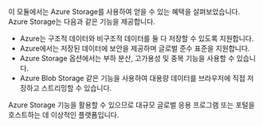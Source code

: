 이 모듈에서는 Azure Storage를 사용하여 얻을 수 있는 혜택을 살펴보았습니다. Azure Storage는 다음과 같은 기능을 제공합니다.

* Azure는 구조적 데이터와 비구조적 데이터를 둘 다 저장할 수 있도록 지원합니다.
* Azure에서는 저장된 데이터에 보안을 제공하며 글로벌 준수 표준을 지원합니다.
* Azure Storage 옵션에서는 부하 분산, 고가용성 및 중복 기능을 사용할 수 있습니다.
* Azure Blob Storage 같은 기능을 사용하여 대용량 데이터를 브라우저에 직접 저장하고 스트리밍할 수 있습니다.

Azure Storage 기능을 활용할 수 있으므로 대규모 글로벌 응용 프로그램 또는 포털을 호스트하는 데 이상적인 플랫폼입니다.
